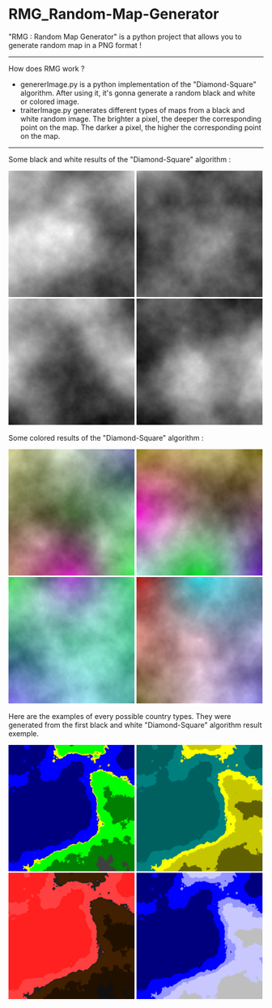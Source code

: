 # RMG_Random-Map-Generator
"RMG : Random Map Generator" is a python project that allows you to generate random map in a PNG format !

-------------------------------------------------------------------------------------------------------------------------------------------------------------------------

How does RMG work ?

- genererImage.py is a python implementation of the "Diamond-Square" algorithm. After using it, it's gonna generate a random black and white or colored image.
- traiterImage.py generates different types of maps from a black and white random image. The brighter a pixel, the deeper the corresponding point on the map. The darker a pixel, the higher the corresponding point on the map.

-------------------------------------------------------------------------------------------------------------------------------------------------------------------------

Some black and white results of the "Diamond-Square" algorithm :

<img src="./bases_noires_et_blanches/base0.png" width="249"> <img src="./bases_noires_et_blanches/base1.png" width="249"> <img src="./bases_noires_et_blanches/base2.png" width="249"> <img src="./bases_noires_et_blanches/base3.png" width="249">

Some colored results of the "Diamond-Square" algorithm :

<img src="./bases_colorees/base0.png" width="249"> <img src="./bases_colorees/base1.png" width="249"> <img src="./bases_colorees/base2.png" width="249"> <img src="./bases_colorees/base3.png" width="249">

Here are the examples of every possible country types. They were generated from the first black and white "Diamond-Square" algorithm result exemple.

<img src="./cartes/autre.png" width="249"> <img src="./cartes/desert.png" width="249"> <img src="./cartes/enfer.png" width="249"> <img src="./cartes/glace.png" width="249">
